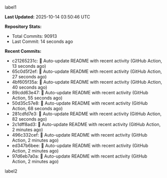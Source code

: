 
label1 
<!-- ACTIVITY_START -->
**Last Updated:** 2025-10-14 03:50:46 UTC

**Repository Stats:**
- Total Commits: 90913
- Last Commit: 14 seconds ago

**Recent Commits:**
- c21265231c: 🤖 Auto-update README with recent activity (GitHub Action, 13 seconds ago)
- 65c0d5f2ef: 🤖 Auto-update README with recent activity (GitHub Action, 27 seconds ago)
- 4bf605f35a: 🤖 Auto-update README with recent activity (GitHub Action, 40 seconds ago)
- 89cdd63e47: 🤖 Auto-update README with recent activity (GitHub Action, 55 seconds ago)
- 50d35c57e8: 🤖 Auto-update README with recent activity (GitHub Action, 68 seconds ago)
- 281cdfd7e3: 🤖 Auto-update README with recent activity (GitHub Action, 82 seconds ago)
- 2c1dff8ad3: 🤖 Auto-update README with recent activity (GitHub Action, 2 minutes ago)
- 496c332cef: 🤖 Auto-update README with recent activity (GitHub Action, 2 minutes ago)
- ed347b6bee: 🤖 Auto-update README with recent activity (GitHub Action, 2 minutes ago)
- 97d6eb7a0a: 🤖 Auto-update README with recent activity (GitHub Action, 2 minutes ago)
<!-- ACTIVITY_END -->

label2
